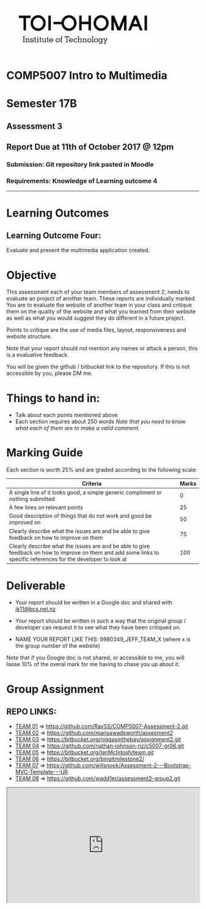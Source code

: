 ![Toi Ohomai Logo](../images/toi-logo.jpg)

# COMP5007 Intro to Multimedia
# Semester 17B

## Assessment 3
## Report Due at 11th of October 2017 @ 12pm

### Submission: Git repository link pasted in Moodle
### Requirements: Knowledge of Learning outcome 4
---
# Learning Outcomes

## Learning Outcome Four:
Evaluate and present the multimedia application created.

<div style="page-break-after: always;"></div>

# Objective
This assessment each of your team members of assessment 2, needs to evaluate an project of another team. These reports are individually marked. You are to evaluate the website of another team in your class and critique them on the quality of the website and what you learned from their website as well as what you would suggest they do different in a future project.

Points to critique are the use of media files, layout, responsiveness and website structure.

Note that your report should not mention any names or attack a person, this is a evaluative feedback.

You will be given the github / bitbucket link to the repository. If this is not accessible by you, please DM me.

# Things to hand in:
* Talk about each points mentioned above
* Each section requires about 250 words
*Note that you need to know what each of them are to make a valid comment.*

<div style="page-break-after: always;"></div>

# Marking Guide
Each section is worth 25% and are graded according to the following scale:

| Criteria | Marks |
| --- | --- |
| A single line of it looks good, a simple generic compliment or nothing submitted | 0 |
| A few lines on relevant points | 25 |
| Good description of things that do not work and good be improved on | 50 |
| Clearly describe what the issues are and be able to give feedback on how to improve on them | 75 |
| Clearly describe what the issues are and be able to give feedback on how to improve on them and add some links to specific references for the developer to look at | 100 |

# Deliverable

* Your report should be written in a Google doc and shared with jk11@bcs.net.nz
* Your report should be written in such a way that the original group / developer can request it to see what they have been critiqued on.

* NAME YOUR REPORT LIKE THIS:   9980349_JEFF_TEAM_X (where x is the group number of the website)

Note that if you Google doc is not shared, or accessible to me, you will loose 10% of the overal mark for me having to chase you up about it.

<div style="page-break-after: always;"></div>

# Group Assignment

## REPO LINKS:

* [TEAM 01](https://github.com/RavSS/COMP5007-Assessment-2.git) => https://github.com/RavSS/COMP5007-Assessment-2.git
* [TEAM 02](https://github.com/marisawadsworth/assesment2) => https://github.com/marisawadsworth/assesment2
* [TEAM 03](https://bitbucket.org/niggasinthebay/assignment2.git) => https://bitbucket.org/niggasinthebay/assignment2.git
* [TEAM 04](https://github.com/nathan-johnson-nz/c5007-gr06.git) => https://github.com/nathan-johnson-nz/c5007-gr06.git
* [TEAM 05](https://bitbucket.org/IanMcIntosh/team.git) => https://bitbucket.org/IanMcIntosh/team.git
* [TEAM 06](https://bitbucket.org/bingitmilestone2/) => https://bitbucket.org/bingitmilestone2/
* [TEAM 07](https://github.com/willsnook/Assessment-2---Bootstrap-MVC-Template---UR) => https://github.com/willsnook/Assessment-2---Bootstrap-MVC-Template---UR
* [TEAM 08](https://github.com/wadd1er/assessment2-group2.git) => https://github.com/wadd1er/assessment2-group2.git

<iframe src="https://docs.google.com/spreadsheets/d/e/2PACX-1vT1uo-x4CYpkwUuuNp4t4VY7bpqNyIy_XZDxLvmtY3EAl4BOOxUcqPw48q4UmGI1DltV77qgwHqPgzJ/pubhtml?gid=0&amp;single=true&amp;widget=true&amp;headers=false" width="100%" height="300px"></iframe>